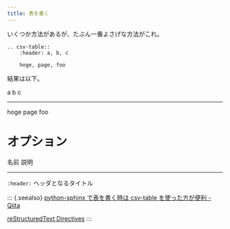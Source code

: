 ```yaml
---
title: 表を書く
---
```


いくつか方法があるが、たぶん一番よさげな方法がこれ。

```{.restructuredtext}
.. csv-table::
    :header: a, b, c

    hoge, page, foo
```

結果は以下。

a b c

---

hoge page foo

# オプション

名前 説明

---

`:header:` ヘッダとなるタイトル

::: {.seealso}
[python-sphinx で表を書く時は csv-table を使った方が便利 -
Qiita](https://qiita.com/r9y9/items/368307515e54c8949607)

[reStructuredText
Directives](http://docutils.sourceforge.net/docs/ref/rst/directives.html#csv-table)
:::
